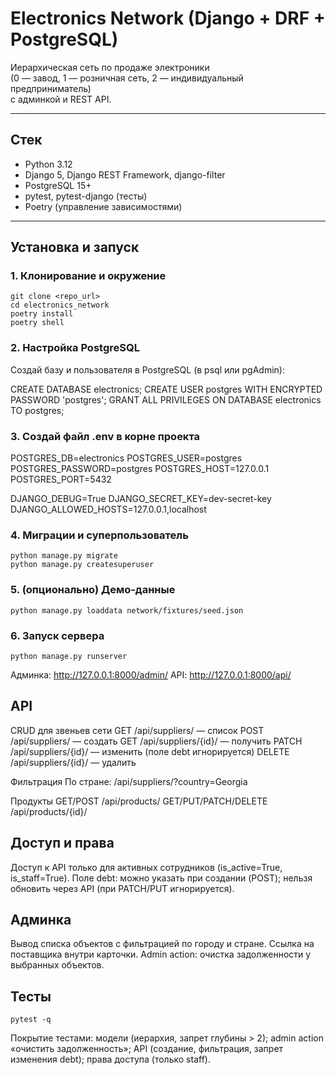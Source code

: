 # Electronics Network (Django + DRF + PostgreSQL)

Иерархическая сеть по продаже электроники  
(0 — завод, 1 — розничная сеть, 2 — индивидуальный предприниматель)  
с админкой и REST API.

---

## Стек
- Python 3.12
- Django 5, Django REST Framework, django-filter
- PostgreSQL 15+
- pytest, pytest-django (тесты)
- Poetry (управление зависимостями)

---

## Установка и запуск

### 1. Клонирование и окружение
```
git clone <repo_url>
cd electronics_network
poetry install
poetry shell
```

### 2. Настройка PostgreSQL
Создай базу и пользователя в PostgreSQL (в psql или pgAdmin):

CREATE DATABASE electronics;
CREATE USER postgres WITH ENCRYPTED PASSWORD 'postgres';
GRANT ALL PRIVILEGES ON DATABASE electronics TO postgres;
### 3. Создай файл .env в корне проекта

POSTGRES_DB=electronics
POSTGRES_USER=postgres
POSTGRES_PASSWORD=postgres
POSTGRES_HOST=127.0.0.1
POSTGRES_PORT=5432

DJANGO_DEBUG=True
DJANGO_SECRET_KEY=dev-secret-key
DJANGO_ALLOWED_HOSTS=127.0.0.1,localhost
### 4. Миграции и суперпользователь
```
python manage.py migrate
python manage.py createsuperuser
```
### 5. (опционально) Демо-данные
```
python manage.py loaddata network/fixtures/seed.json
```
### 6. Запуск сервера
```
python manage.py runserver
```
Админка: http://127.0.0.1:8000/admin/
API: http://127.0.0.1:8000/api/

## API
CRUD для звеньев сети
GET /api/suppliers/ — список
POST /api/suppliers/ — создать
GET /api/suppliers/{id}/ — получить
PATCH /api/suppliers/{id}/ — изменить (поле debt игнорируется)
DELETE /api/suppliers/{id}/ — удалить

Фильтрация
По стране:
/api/suppliers/?country=Georgia

Продукты
GET/POST /api/products/
GET/PUT/PATCH/DELETE /api/products/{id}/

## Доступ и права
Доступ к API только для активных сотрудников (is_active=True, is_staff=True).
Поле debt:
можно указать при создании (POST);
нельзя обновить через API (при PATCH/PUT игнорируется).

## Админка
Вывод списка объектов с фильтрацией по городу и стране.
Ссылка на поставщика внутри карточки.
Admin action: очистка задолженности у выбранных объектов.

## Тесты
```
pytest -q
```
Покрытие тестами:
модели (иерархия, запрет глубины > 2);
admin action «очистить задолженность»;
API (создание, фильтрация, запрет изменения debt);
права доступа (только staff).
